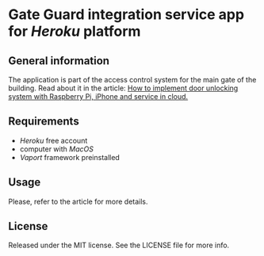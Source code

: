 # **Gate Guard integration service app for *Heroku* platform**

## General information

The application is part of the access control system for the main gate of the building. Read about it in the article: [How to implement door unlocking system with Raspberry Pi, iPhone and service in cloud.](https://blog.infullmobile.com/how-to-implement-door-unlocking-system-with-raspberry-pi-iphone-and-service-in-cloud-3f55b76d700a)

## Requirements

- *Heroku* free account
- computer with *MacOS*
- *Vaport* framework preinstalled

## Usage

Please, refer to the article for more details.

## License

Released under the MIT license. See the LICENSE file for more info.
